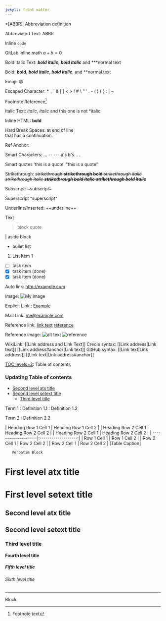 ```yaml
---
jekyll: front matter
---
```


*[ABBR]: Abbreviation definition

Abbreviated Text: ABBR

Inline `code`

GitLab inline math $`a + b = 0`$

Bold Italic Text: ***bold italic***, **_bold italic_** and ***normal text

Bold: **bold**, ***bold italic***, **_bold italic_**, and **normal text

Emoji: :smile:

Escaped Character: \* \_ \` \& \[ \] \< \> \! \# \\ \" \' \. \- \( \) \{ \} \: \| \~

Footnote Reference[^1]

Italic Text: *italic*, _italic_ and this one is not *italic

Inline HTML: <b>bold</b> &nbsp; &#10; &#x0a;

Hard Break Spaces: at end of line  
    that has a continuation.

Ref Anchor: <a id="ref-anchor-id"></a>

<a id="ref-anchor-id2"></a>

Smart Characters: ... -- --- a's b's. . .

Smart quotes 'this is a quote' "this is a quote"

Strikethrough: ~~strikethrough **strikethrough bold** *strikethrough italic* _strikethrough italic_ ***strikethrough bold italic*** **_strikethrough bold italic_**~~

Subscript: ~subscript~

Superscript ^superscript^

Underline/Inserted: ++underline++

<!-- Block comment -->

Text <!-- Inline comment -->

> block quote

| aside block

* bullet list
1. List Item 1
* [ ] task item
* [x] task item (done)
* [X] task item (done)

[^1]: Footnote text


Auto link: <http://example.com>

Image: ![My image](http://www.foo.bar/image.png)

Explicit Link : [Example](http://example.com#anchor-reference "title")

Mail Link: <me@example.com>

Reference link: [link text][reference] [reference]

Reference image: ![alt text][reference] ![reference]

[reference]: http://example.com#anchor-reference  "Title"

WikiLink: [[Link address and Link Text]]  Creole syntax: [[Link address|Link text]]  [[Link address#anchor|Link text]] GitHub syntax: [[Link text|Link address]] [[Link text|Link address#anchor]]

[TOC levels=3]: Table of contents

[TOC levels=3]: # "### Updating Table of contents"

### Updating Table of contents
- [Second level atx title](#second-level-atx-title)
- [Second level setext title](#second-level-setext-title)
    - [Third level title](#third-level-title)

Term 1
:   Definition 1.1
:   Definition 1.2

Term 2
:   Definition 2.2

| Heading Row 1 Cell 1 | Heading Row 1 Cell 2 |
| Heading Row 2 Cell 1 | Heading Row 2 Cell 2 |
| Heading Row 2 Cell 1 | Heading Row 2 Cell 2 |
|:--------------------|:-------------------:|
| Row 1 Cell 1        |    Row 1 Cell 2     |
| Row 2 Cell 1        |    Row 2 Cell 2     |
| Row 2 Cell 1        |    Row 2 Cell 2     |
[Table Caption]

```language
   Verbatim Block
```

# First level atx title

First level setext title
=============

## Second level atx title

Second level setext title
--------------

### Third level title

#### Fourth level title

##### Fifth level title

###### Sixth level title

* * *

<div>
Block
</div>

